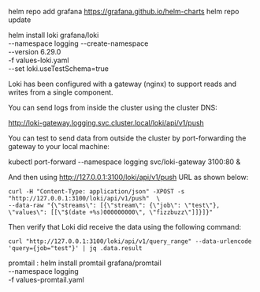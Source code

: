 helm repo add grafana https://grafana.github.io/helm-charts
helm repo update

helm install loki grafana/loki \
  --namespace logging --create-namespace \
  --version 6.29.0 \
  -f values-loki.yaml \
  --set loki.useTestSchema=true

Loki has been configured with a gateway (nginx) to support reads and writes from a single component.

You can send logs from inside the cluster using the cluster DNS:

http://loki-gateway.logging.svc.cluster.local/loki/api/v1/push

You can test to send data from outside the cluster by port-forwarding the gateway to your local machine:

  kubectl port-forward --namespace logging svc/loki-gateway 3100:80 &

And then using http://127.0.0.1:3100/loki/api/v1/push URL as shown below:

```
curl -H "Content-Type: application/json" -XPOST -s "http://127.0.0.1:3100/loki/api/v1/push"  \
--data-raw "{\"streams\": [{\"stream\": {\"job\": \"test\"}, \"values\": [[\"$(date +%s)000000000\", \"fizzbuzz\"]]}]}"
```

Then verify that Loki did receive the data using the following command:

```
curl "http://127.0.0.1:3100/loki/api/v1/query_range" --data-urlencode 'query={job="test"}' | jq .data.result
```

promtail :
helm install promtail grafana/promtail \
  --namespace logging \
  -f values-promtail.yaml

